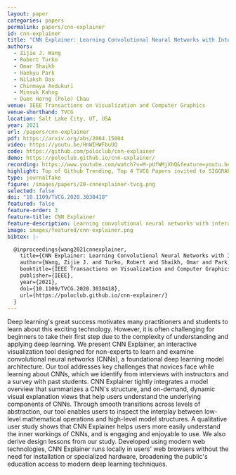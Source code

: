 ```yaml
---
layout: paper
categories: papers
permalink: papers/cnn-explainer
id: cnn-explainer
title: "CNN Explainer: Learning Convolutional Neural Networks with Interactive Visualization"
authors: 
  - Zijie J. Wang
  - Robert Turko
  - Omar Shaikh 
  - Haekyu Park
  - Nilaksh Das
  - Chinmaya Andukuri
  - Minsuk Kahng
  - Duen Horng (Polo) Chau
venue: IEEE Transactions on Visualization and Computer Graphics
venue-shorthand: TVCG
location: Salt Lake City, UT, USA
year: 2021
url: /papers/cnn-explainer
pdf: https://arxiv.org/abs/2004.15004
video: https://youtu.be/HnWIHWFbuUQ
code: https://github.com/poloclub/cnn-explainer
demo: https://poloclub.github.io/cnn-explainer/
recording: https://www.youtube.com/watch?v=M-pUfWMjXhQ&feature=youtu.be&ab_channel=IEEEVisConference2020
highlight: Top of Github Trending, Top 4 TVCG Papers invited to SIGGRAPH
type: journalfake
figure: /images/papers/20-cnnexplainer-tvcg.png
selected: false
doi: "10.1109/TVCG.2020.3030418"
featured: false
feature-order: 3
feature-title: CNN Explainer
feature-description: Learning convolutional neural networks with interactive visualization
image: images/featured/cnn-explainer.png
bibtex: |-

  @inproceedings{wang2021cnnexplainer,
    title={CNN Explainer: Learning Convolutional Neural Networks with Interactive Visualization},
    author={Wang, Zijie J. and Turko, Robert and Shaikh, Omar and Park, Haekyu and Das, Nilaksh and Hohman, Fred and Kahng, Minsuk and Chau, Duen Horng (Polo)},
    booktitle={IEEE Transactions on Visualization and Computer Graphics (TVCG)},
    publisher={IEEE},
    year={2021},
    doi={10.1109/TVCG.2020.3030418},
    url={https://poloclub.github.io/cnn-explainer/}
  }
---
```


Deep learning's great success motivates many practitioners and students to learn about this exciting technology.
However, it is often challenging for beginners to take their first step due to the complexity of understanding and applying deep learning.
We present CNN Explainer, an interactive visualization tool designed for non-experts to learn and examine convolutional neural networks (CNNs), a foundational deep learning model architecture.
Our tool addresses key challenges that novices face while learning about CNNs, which we identify from interviews with instructors and a survey with past students.
CNN Explainer tightly integrates a model overview that summarizes a CNN's structure, and on-demand, dynamic visual explanation views that help users understand the underlying components of CNNs.
Through smooth transitions across levels of abstraction, our tool enables users to inspect the interplay between low-level mathematical operations and high-level model structures.
A qualitative user study shows that CNN Explainer helps users more easily understand the inner workings of CNNs, and is engaging and enjoyable to use.
We also derive design lessons from our study.
Developed using modern web technologies, CNN Explainer runs locally in users' web browsers without the need for installation or specialized hardware, broadening the public's education access to modern deep learning techniques.
